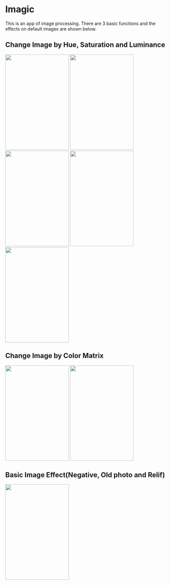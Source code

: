 # Imagic
This is an app of image processing. There are 3 basic functions and the effects on default images are shown below.

## Change Image by Hue, Saturation and Luminance
<img src="https://user-images.githubusercontent.com/22084018/32588068-4c857eb8-c4da-11e7-9c7c-a51b015acfef.png"  width="200" height="300" /> <img src="https://user-images.githubusercontent.com/22084018/32588069-4c8e3526-c4da-11e7-8681-2cc04b252ee4.png"  width="200" height="300" /> <img src="https://user-images.githubusercontent.com/22084018/32588070-4c97f76e-c4da-11e7-9aa3-10a8a6bf4537.png"  width="200" height="300" /> <img src="https://user-images.githubusercontent.com/22084018/32588071-4ca1cf78-c4da-11e7-91ec-de5b6682a172.png"  width="200" height="300" /> <img src="https://user-images.githubusercontent.com/22084018/32588073-4cab9648-c4da-11e7-9e47-efe45c9d03ff.png"  width="200" height="300" />

## Change Image by Color Matrix
<img src="https://user-images.githubusercontent.com/22084018/32588065-4c631bde-c4da-11e7-8d70-822b6fcdedf3.png"  width="200" height="300" /> <img src="https://user-images.githubusercontent.com/22084018/32588066-4c6f2546-c4da-11e7-9784-431d1a43b000.png"  width="200" height="300" />

## Basic Image Effect(Negative, Old photo and Relif)
<img src="https://user-images.githubusercontent.com/22084018/32588067-4c7a0c9a-c4da-11e7-8560-5209cb42a590.png"  width="200" height="300" />
